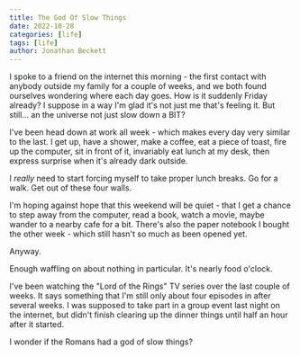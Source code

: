 ```yaml
---
title: The God Of Slow Things
date: 2022-10-28
categories: [life]
tags: [life]
author: Jonathan Beckett
---
```


I spoke to a friend on the internet this morning - the first contact with anybody outside my family for a couple of weeks, and we both found ourselves wondering where each day goes. How is it suddenly Friday already? I suppose in a way I'm glad it's not just me that's feeling it. But still... an the universe not just slow down a BIT?

I've been head down at work all week - which makes every day very similar to the last. I get up, have a shower, make a coffee, eat a piece of toast, fire up the computer, sit in front of it, invariably eat lunch at my desk, then express surprise when it's already dark outside.

I *really* need to start forcing myself to take proper lunch breaks. Go for a walk. Get out of these four walls.

I'm hoping against hope that this weekend will be quiet - that I get a chance to step away from the computer, read a book, watch a movie, maybe wander to a nearby cafe for a bit. There's also the paper notebook I bought the other week - which still hasn't so much as been opened yet.

Anyway.

Enough waffling on about nothing in particular. It's nearly food o'clock.

I've been watching the "Lord of the Rings" TV series over the last couple of weeks. It says something that I'm still only about four episodes in after several weeks. I was supposed to take part in a group event last night on the internet, but didn't finish clearing up the dinner things until half an hour after it started.

I wonder if the Romans had a god of slow things?